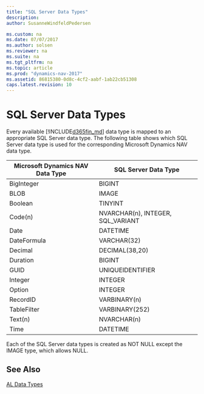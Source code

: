 ```yaml
---
title: "SQL Server Data Types"
description: 
author: SusanneWindfeldPedersen

ms.custom: na
ms.date: 07/07/2017
ms.author: solsen
ms.reviewer: na
ms.suite: na
ms.tgt_pltfrm: na
ms.topic: article
ms.prod: "dynamics-nav-2017"
ms.assetid: 86815380-0d8c-4cf2-aabf-1ab22cb51308
caps.latest.revision: 10
---
```

# SQL Server Data Types
Every available [!INCLUDE[d365fin_md](../includes/d365fin_md.md)] data type is mapped to an appropriate SQL Server data type. The following table shows which SQL Server data type is used for the corresponding Microsoft Dynamics NAV data type.  
  
|Microsoft Dynamics NAV Data Type|SQL Server Data Type|  
|--------------------------------------|--------------------------|  
|BigInteger|BIGINT|  
|BLOB|IMAGE|  
|Boolean|TINYINT|  
|Code(n)|NVARCHAR(n), INTEGER, SQL_VARIANT|  
|Date|DATETIME|  
|DateFormula|VARCHAR(32)|  
|Decimal|DECIMAL(38,20)|  
|Duration|BIGINT|  
|GUID|UNIQUEIDENTIFIER|  
|Integer|INTEGER|  
|Option|INTEGER|  
|RecordID|VARBINARY(n)|  
|TableFilter|VARBINARY(252)|  
|Text(n)|NVARCHAR(n)|  
|Time|DATETIME|  
  
 Each of the SQL Server data types is created as NOT NULL except the IMAGE type, which allows NULL.

## See Also
[AL Data Types](devenv-al-data-types.md)  